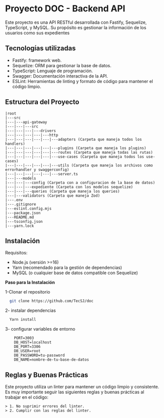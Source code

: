 
# Proyecto DOC - Backend API

Este proyecto es una API RESTful desarrollada con Fastify, Sequelize, TypeScript, y MySQL. Su propósito es gestionar la información de los usuarios como sus expedientes


## Tecnologías utilizadas

- Fastify: framework web.
- Sequelize: ORM para gestionar la base de datos. 
- TypeScript: Lenguaje de programación.
- Swagger: Documentación interactiva de la API.
- ESLint: Herramientas de linting y formato de código para mantener el código limpio.

## Estructura del Proyecto
```plaintext
|root
|---src
|---|---api-gateway
|---|---|---src
|---|---|---|---drivers
|---|---|---|---|---http
|---|---|---|---|---|---adapters (Carpeta que maneja todos los handlers)
|---|---|---|---|---|---plugins (Carpeta que maneja los plugins)
|---|---|---|---|---|---routes (Carpeta que maneja todas las rutas)
|---|---|---|---|---|---use-cases (Carpeta que maneja todos los use-cases)
|---|---|---|---|---|---utils (Carpeta que maneja los archivos como errorhandler y swaggerconfig)
|---|---|---|---|---|---server.ts
|---|---models
|---|---|---config (Carpeta con a configuracion de la base de datos)
|---|---|---expediente (Carpeta con los modelos sequelize)
|---|---|---queries (Carpeta que maneja los queries)
|---|---validators (Carpeta que maneja Zod)
|---.env
|---.gitignore
|---eslint.config.mjs
|---package.json
|---README.md
|---tsconfig.json
|---yarn.lock
```
## Instalación

Requisitos:
- Node.js (versión >=16)
- Yarn (recomendado para la gestión de dependencias)
- MySQL (o cualquier base de datos compatible con Sequelize)

**Paso  para la Instalación**

1-Clonar el repositorio
```bash
  git clone https://github.com/TecSJ/doc
```
2- instalar dependencias
```bash
  Yarn install
``` 
3- configurar variables de entorno
```env
    PORT=3003
    DB_HOST=localhost
    DB_PORT=3306
    DB_USER=root
    DB_PASSWORD=tu-password
    DB_NAME=nombre-de-tu-base-de-datos
```

## Reglas y Buenas Prácticas

Este proyecto utiliza un linter para mantener un código limpio y consistente.
Es muy importante seguir las siguientes reglas y buenas prácticas al trabajar en el código:

```
> 1. No suprimir errores del linter.
> 2. Cumplir con las reglas del linter.
```